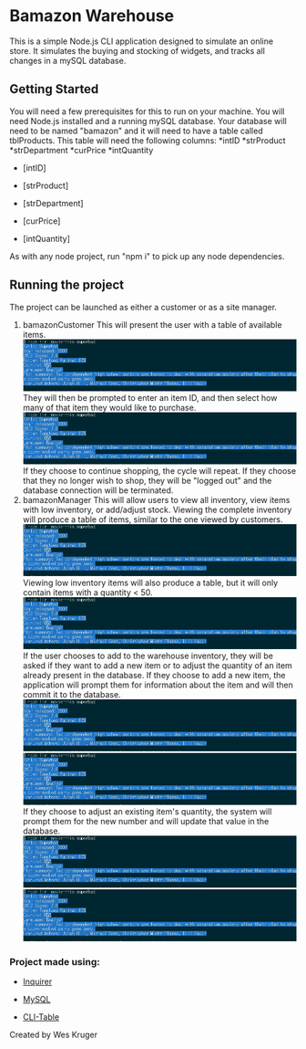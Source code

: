 # Bamazon Warehouse
This is a simple Node.js CLI application designed to simulate an online store. It simulates the buying and stocking of
widgets, and tracks all changes in a mySQL database.

## Getting Started
You will need a few prerequisites for this to run on your machine. You will need Node.js installed and a running mySQL database. 
Your database will need to be named "bamazon" and it will need to have a table called tblProducts. This table will need the following columns:
*intID
*strProduct
*strDepartment
*curPrice
*intQuantity

   * [intID]

   * [strProduct]

   * [strDepartment]
   
   * [curPrice]
   
   * [intQuantity]

As with any node project, run "npm i" to pick up any node dependencies.

## Running the project
The project can be launched as either a customer or as a site manager. 
1. bamazonCustomer
This will present the user with a table of available items.
![Image of table](https://github.com/wesleykruger/liri-node-app/blob/master/assets/screenshots/movie.PNG)
They will then be prompted to enter an item ID, and then select how many of that item they would like to purchase.
![Image of movie-this](https://github.com/wesleykruger/liri-node-app/blob/master/assets/screenshots/movie.PNG)
If they choose to continue shopping, the cycle will repeat. If they choose that they no longer wish to shop,
they will be "logged out" and the database connection will be terminated.
2. bamazonManager
This will allow users to view all inventory, view items with low inventory, or add/adjust stock.
Viewing the complete inventory will produce a table of items, similar to the one viewed by customers.
![Image of movie-this](https://github.com/wesleykruger/liri-node-app/blob/master/assets/screenshots/movie.PNG)
Viewing low inventory items will also produce a table, but it will only contain items with a quantity < 50.
![Image of movie-this](https://github.com/wesleykruger/liri-node-app/blob/master/assets/screenshots/movie.PNG)
If the user chooses to add to the warehouse inventory, they will be asked if they want to add a new item or to
adjust the quantity of an item already present in the database.
If they choose to add a new item, the application will prompt them for information about the item and will then
commit it to the database.
![Image of movie-this](https://github.com/wesleykruger/liri-node-app/blob/master/assets/screenshots/movie.PNG)
![Image of movie-this](https://github.com/wesleykruger/liri-node-app/blob/master/assets/screenshots/movie.PNG)
If they choose to adjust an existing item's quantity, the system will prompt them for the new number and will update
that value in the database.
![Image of movie-this](https://github.com/wesleykruger/liri-node-app/blob/master/assets/screenshots/movie.PNG)
![Image of movie-this](https://github.com/wesleykruger/liri-node-app/blob/master/assets/screenshots/movie.PNG)


### Project made using:

   * [Inquirer](https://www.npmjs.com/package/inquirer/v/5.0.1)

   * [MySQL](https://www.npmjs.com/package/mysql)

   * [CLI-Table](https://www.npmjs.com/package/cli-table)
   

Created by Wes Kruger
